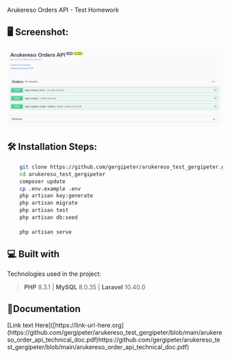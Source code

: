Arukereso Orders API - Test Homework

<h2>🖥 Screenshot:</h2>

![screenshot](https://github.com/gergipeter/arukereso_test_gergipeter/blob/main/screenshot.PNG)

<h2>🛠️ Installation Steps:</h2>

```bash
    git clone https://github.com/gergipeter/arukereso_test_gergipeter.git
    cd arukereso_test_gergipeter
    composer update
    cp .env.example .env
    php artisan key:generate
    php artisan migrate
    php artisan test
    php artisan db:seed

    php artisan serve

```



<h2>💻 Built with</h2>

Technologies used in the project:

> **PHP** 8.3.1 |
> **MySQL** 8.0.35 |
> **Laravel** 10.40.0



<h2>📃Documentation</h2>
[Link text Here]([https://link-url-here.org](https://github.com/gergipeter/arukereso_test_gergipeter/blob/main/arukereso_order_api_technical_doc.pdf)https://github.com/gergipeter/arukereso_test_gergipeter/blob/main/arukereso_order_api_technical_doc.pdf)
